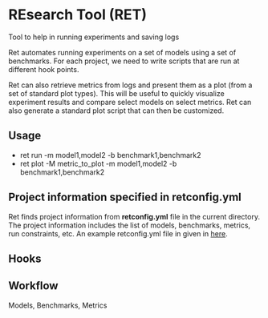 # REsearch Tool (RET)

Tool to help in running experiments and saving logs

Ret automates running experiments on a set of models using a set of benchmarks.
For each project, we need to write scripts that are run at different hook points.

Ret can also retrieve metrics from logs and present them as a plot (from a set of standard plot types).
This will be useful to quickly visualize experiment results and compare select models on select metrics.
Ret can also generate a standard plot script that can then be customized.

## Usage
- ret run -m model1,model2 -b benchmark1,benchmark2
- ret plot -M metric_to_plot -m model1,model2 -b benchmark1,benchmark2
 
## Project information specified in retconfig.yml
Ret finds project information from **retconfig.yml** file in the current directory.
The project information includes the list of models, benchmarks, metrics, run constraints, etc.
An example retconfig.yml file in given in [here](./example_project/retconfig.yml).

## Hooks

## Workflow
Models, Benchmarks, Metrics
